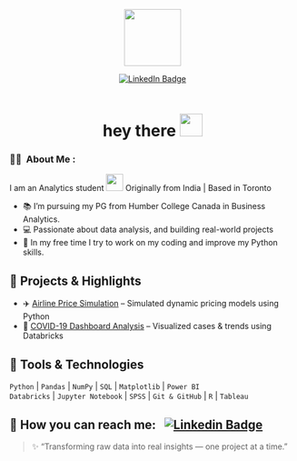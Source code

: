 <p align="center"><img src="https://media.giphy.com/media/M9gbBd9nbDrOTu1Mqx/giphy.gif" width="100"/></p>
<p align="center">
<a href="https://www.linkedin.com/in/alishakhan02"><img src="https://img.shields.io/badge/LinkedIn-blue?style=for-the-badge&logo=linkedin&logoColor=white" alt="LinkedIn Badge"></a>
</p>
<p align="center"><img src="https://komarev.com/ghpvc/?username=AlishaKhxn&style=flat-square&color=blue" alt=""></p>

<h1 align="center">hey there <img src="https://media.giphy.com/media/hvRJCLFzcasrR4ia7z/giphy.gif" width="40"></h1>

### :woman_technologist: &nbsp;About Me :

I am an Analytics student <img src="https://media.giphy.com/media/WUlplcMpOCEmTGBtBW/giphy.gif" width="30"> Originally from India | Based in Toronto

- 📚 I’m pursuing my PG from Humber College Canada in Business Analytics.
- 💻 Passionate about data analysis, and building real-world projects
- 🐍 In my free time I try to work on my coding and improve my Python skills.

## 💼 Projects & Highlights

- ✈️ [Airline Price Simulation](https://github.com/AlishaKhxn/Analytics-portfolio/tree/main/Airline_Price_Simulation) – Simulated dynamic pricing models using Python
- 🦠 [COVID-19 Dashboard Analysis](https://github.com/AlishaKhxn/Analytics-portfolio/tree/main/COVID%2019%20ANALYSIS) – Visualized cases & trends using Databricks

## 🧰 Tools & Technologies

`Python` | `Pandas` | `NumPy` | `SQL` | `Matplotlib` | `Power BI`  
`Databricks` | `Jupyter Notebook` | `SPSS` | `Git & GitHub` | `R` | `Tableau`

📨 How you can reach me: &nbsp; [![Linkedin Badge](https://img.shields.io/badge/-alisha-blue?style=flat&logo=Linkedin&logoColor=white)](https://www.linkedin.com/in/alishakhan02)
---
> ✨ “Transforming raw data into real insights — one project at a time.”

